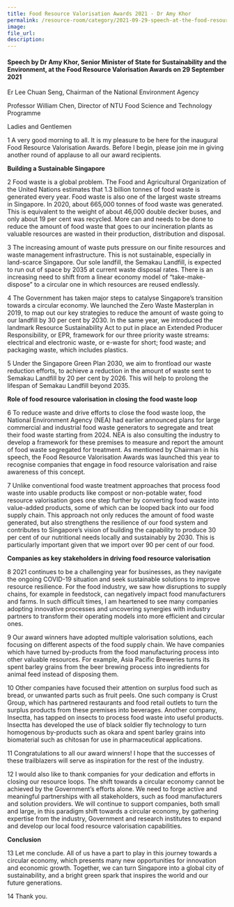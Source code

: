 ```yaml
---  
title: Food Resource Valorisation Awards 2021 - Dr Amy Khor  
permalink: /resource-room/category/2021-09-29-speech-at-the-food-resource-valorisation-awards-2021/
image:  
file_url:  
description:  
---  
```


#### Speech by Dr Amy Khor, Senior Minister of State for Sustainability and the Environment, at the Food Resource Valorisation Awards on 29 September 2021  

Er Lee Chuan Seng, Chairman of the National Environment Agency 

Professor William Chen, Director of NTU Food Science and Technology Programme

Ladies and Gentlemen

1 A very good morning to all. It is my pleasure to be here for the inaugural Food Resource Valorisation Awards. Before I begin, please join me in giving another round of applause to all our award recipients.

**Building a Sustainable Singapore**

2 Food waste is a global problem. The Food and Agricultural Organization of the United Nations estimates that 1.3 billion tonnes of food waste is generated every year. Food waste is also one of the largest waste streams in Singapore. In 2020, about 665,000 tonnes of food waste was generated. This is equivalent to the weight of about 46,000 double decker buses, and only about 19 per cent was recycled. More can and needs to be done to reduce the amount of food waste that goes to our incineration plants as valuable resources are wasted in their production, distribution and disposal. 

3 The increasing amount of waste puts pressure on our finite resources and waste management infrastructure. This is not sustainable, especially in land-scarce Singapore. Our sole landfill, the Semakau Landfill, is expected to run out of space by 2035 at current waste disposal rates. There is an increasing need to shift from a linear economy model of “take-make-dispose” to a circular one in which resources are reused endlessly.

4 The Government has taken major steps to catalyse Singapore’s transition towards a circular economy. We launched the Zero Waste Masterplan in 2019, to map out our key strategies to reduce the amount of waste going to our landfill by 30 per cent by 2030. In the same year, we introduced the landmark Resource Sustainability Act to put in place an Extended Producer Responsibility, or EPR, framework for our three priority waste streams: electrical and electronic waste, or e-waste for short; food waste; and packaging waste, which includes plastics. 

5 Under the Singapore Green Plan 2030, we aim to frontload our waste reduction efforts, to achieve a reduction in the amount of waste sent to Semakau Landfill by 20 per cent by 2026. This will help to prolong the lifespan of Semakau Landfill beyond 2035. 

**Role of food resource valorisation in closing the food waste loop**

6 To reduce waste and drive efforts to close the food waste loop, the National Environment Agency (NEA) had earlier announced plans for large commercial and industrial food waste generators to segregate and treat their food waste starting from 2024. NEA is also consulting the industry to develop a framework for these premises to measure and report the amount of food waste segregated for treatment. As mentioned by Chairman in his speech, the Food Resource Valorisation Awards was launched this year to recognise companies that engage in food resource valorisation and raise awareness of this concept.

7 Unlike conventional food waste treatment approaches that process food waste into usable products like compost or non-potable water, food resource valorisation goes one step further by converting food waste into value-added products, some of which can be looped back into our food supply chain. This approach not only reduces the amount of food waste generated, but also strengthens the resilience of our food system and contributes to Singapore’s vision of building the capability to produce 30 per cent of our nutritional needs locally and sustainably by 2030. This is particularly important given that we import over 90 per cent of our food. 

**Companies as key stakeholders in driving food resource valorisation**

8 2021 continues to be a challenging year for businesses, as they navigate the ongoing COVID-19 situation and seek sustainable solutions to improve resource resilience. For the food industry, we saw how disruptions to supply chains, for example in feedstock, can negatively impact food manufacturers and farms. In such difficult times, I am heartened to see many companies adopting innovative processes and uncovering synergies with industry partners to transform their operating models into more efficient and circular ones.

9 Our award winners have adopted multiple valorisation solutions, each focusing on different aspects of the food supply chain. We have companies which have turned by-products from the food manufacturing process into other valuable resources. For example, Asia Pacific Breweries turns its spent barley grains from the beer brewing process into ingredients for animal feed instead of disposing them. 

10 Other companies have focused their attention on surplus food such as bread, or unwanted parts such as fruit peels. One such company is Crust Group, which has partnered restaurants and food retail outlets to turn the surplus products from these premises into beverages. Another company, Insectta, has tapped on insects to process food waste into useful products. Insectta has developed the use of black soldier fly technology to turn homogenous by-products such as okara and spent barley grains into biomaterial such as chitosan for use in pharmaceutical applications.

11 Congratulations to all our award winners! I hope that the successes of these trailblazers will serve as inspiration for the rest of the industry. 

12 I would also like to thank companies for your dedication and efforts in closing our resource loops. The shift towards a circular economy cannot be achieved by the Government’s efforts alone. We need to forge active and meaningful partnerships with all stakeholders, such as food manufacturers and solution providers. We will continue to support companies, both small and large, in this paradigm shift towards a circular economy, by gathering expertise from the industry, Government and research institutes to expand and develop our local food resource valorisation capabilities.

**Conclusion**

13 Let me conclude. All of us have a part to play in this journey towards a circular economy, which presents many new opportunities for innovation and economic growth. Together, we can turn Singapore into a global city of sustainability, and a bright green spark that inspires the world and our future generations. 

14 Thank you.         
